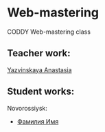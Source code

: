 # Web-mastering
CODDY Web-mastering class

## Teacher work:
[Yazvinskaya Anastasia](https://anastasiayazvinskaya.github.io/Web-mastering/)

## Student works:
Novorossiysk:
* [Фамилия Имя](Ссылка)
